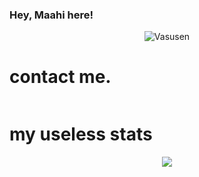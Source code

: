 ### Hey, Maahi here! 

<p align="center"> <img src="https://komarev.com/ghpvc/?username=Vasusen-code&label=Profile%20views&color=0e75b6&style=flat-square" alt="Vasusen" /> </p>

# contact me. 
<p align="center"> 
    <a href="https://t.me/chauhanmahesh"><img src="https://img.shields.io/badge/Telegram-2CA5E0?style=for-the-badge&logo=telegram&logoColor=white" alt="" srcset=""></a> 
</p>

# my useless stats
<p align="center">
    <a href="https://github.com/vasusen-code"><img src="https://metrics.lecoq.io/vasusen-code?template=classic&isocalendar=1&languages=1&introduction=1&achievements=1&lines=1&isocalendar.duration=half-year&languages.limit=8&languages.sections=most-used&languages.colors=github&languages.threshold=0%25&languages.indepth=false&languages.recent.load=300&languages.recent.days=14&introduction.title=true&achievements.threshold=C&achievements.secrets=true&achievements.limit=0&config.timezone=Asia%2FCalcutta">
</p>
